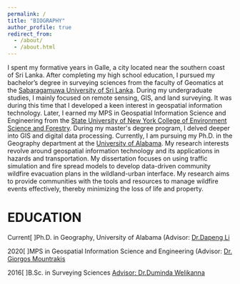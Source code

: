 ```yaml
---
permalink: /
title: "BIOGRAPHY"
author_profile: true
redirect_from: 
  - /about/
  - /about.html
---
```


I spent my formative years in Galle, a city located near the southern coast of Sri Lanka. After completing my high school education, I pursued my bachelor’s degree in surveying sciences from the faculty of Geomatics at the [Sabaragamuwa University of Sri Lanka](https://www.sab.ac.lk/). During my undergraduate studies, I mainly focused on remote sensing, GIS, and land surveying. It was during this time that I developed a keen interest in geospatial information technology. Later, I earned my MPS in Geospatial Information Science and Engineering from the [State University of New York College of Environment Science and Forestry](https://www.esf.edu/). During my master's degree program, I delved deeper into GIS and digital data processing. Currently, I am pursuing my Ph.D. in the Geography department at the [University of Alabama](https://www.ua.edu/). My research interests revolve around geospatial information technology and its applications in hazards and transportation. My dissertation focuses on using traffic simulation and fire spread models to develop data-driven community wildfire evacuation plans in the wildland-urban interface. My research aims to provide communities with the tools and resources to manage wildfire events effectively, thereby minimizing the loss of life and property.




EDUCATION
======
Current[     ]Ph.D. in Geography, University of Alabama (Advisor: [Dr.Dapeng Li](https://geography.ua.edu/people/dapeng-li/)

2020[         ]MPS in Geospatial Information Science and Engineering (Advisor: [Dr. Giorgos Mountrakis](https://www.esf.edu/faculty/mountrakis/index.php)

2016[         ]B.Sc. in Surveying Sciences [Advisor: Dr.Duminda Welikanna](https://www.sab.ac.lk/staff-directory/160)




